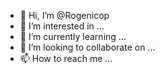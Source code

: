 - 👋 Hi, I’m @Rogenicop
- 👀 I’m interested in ...
- 🌱 I’m currently learning ...
- 💞️ I’m looking to collaborate on ...
- 📫 How to reach me ...

<!---
Rogenicop/Rogenicop is a ✨ special ✨ repository because its `README.md` (this file) appears on your GitHub profile.
You can click the Preview link to take a look at your changes.
--->
